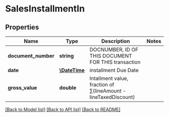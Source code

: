 # SalesInstallmentIn

## Properties
Name | Type | Description | Notes
------------ | ------------- | ------------- | -------------
**document_number** | **string** | DOCNUMBER, ID OF THIS DOCUMENT FOR THIS transaction | 
**date** | [**\DateTime**](Date.md) | installment Due Date | 
**gross_value** | **double** | Intallment value, fraction of  ∑(lineAmount - lineTaxedDiscount) | 

[[Back to Model list]](../README.md#documentation-for-models) [[Back to API list]](../README.md#documentation-for-api-endpoints) [[Back to README]](../README.md)


